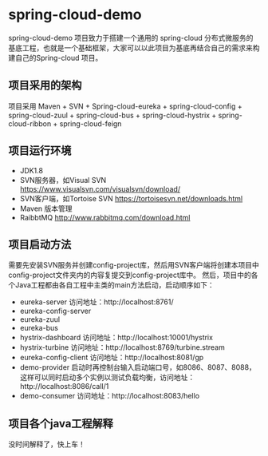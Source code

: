 spring-cloud-demo
======================

spring-cloud-demo 项目致力于搭建一个通用的 spring-cloud 分布式微服务的基底工程，也就是一个基础框架，大家可以以此项目为基底再结合自己的需求来构建自己的Spring-cloud 项目。

## 项目采用的架构

项目采用 Maven + SVN + Spring-cloud-eureka + spring-cloud-config + spring-cloud-zuul + spring-cloud-bus + spring-cloud-hystrix + spring-cloud-ribbon + spring-cloud-feign

## 项目运行环境

* JDK1.8
* SVN服务器，如Visual SVN https://www.visualsvn.com/visualsvn/download/
* SVN客户端，如Tortoise SVN  https://tortoisesvn.net/downloads.html
* Maven 版本管理
* RaibbtMQ http://www.rabbitmq.com/download.html

## 项目启动方法

需要先安装SVN服务并创建config-project库，然后用SVN客户端将创建本项目中config-project文件夹内的内容复提交到config-project库中。
然后，项目中的各个Java工程都由各自工程中主类的main方法启动，启动顺序如下：
* eureka-server 访问地址：http://localhost:8761/
* eureka-config-server 
* eureka-zuul
* eureka-bus
* hystrix-dashboard 访问地址：http://localhost:10001/hystrix
* hystrix-turbine 访问地址：http://localhost:8769/turbine.stream
* eureka-config-client 访问地址：http://localhost:8081/gp
* demo-provider 启动时再控制台输入启动端口号，如8086、8087、8088，这样可以同时启动多个实例以测试负载均衡，访问地址：http://localhost:8086/call/1
* demo-consumer 访问地址：http://localhost:8083/hello

## 项目各个java工程解释

没时间解释了，快上车！